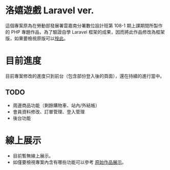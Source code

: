 # 洛嬉遊戲 Laravel ver.
這個專案原為在勞動部發展署雲嘉南分署數位設計班第 108-1 期上課期間所製作的 PHP 專題作品，為了驗證自學 Laravel 框架的成果，因而將此作品修改為框架版，如果要檢視原版可以[按此](https://github.com/samuikaze/IndependentStudyfForPHP)。

# 目前進度
目前專案修改的進度只到前台（包含部份登入後的頁面），還在持續的進行當中。

## TODO
* 周邊商品功能（剩餘購物車、站內/外結帳）
* 會員資料修改、訂單管理、登入管理
* 後台功能

# 線上展示
* 目前暫無線上展示。
* 如僅要檢視專案內含有哪些功能可以參考 [原始作品展示](http://sksk108.000webhostapp.com/)。
